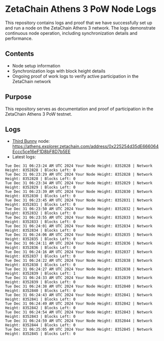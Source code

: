 # ZetaChain Athens 3 PoW Node Logs
This repository contains logs and proof that we have successfully set up and run a node on the ZetaChain Athens 3 network. The logs demonstrate continuous node operation, including synchronization details and performance.

## Contents
- Node setup information
- Synchronization logs with block height details
- Ongoing proof of work logs to verify active participation in the ZetaChain network

## Purpose
This repository serves as documentation and proof of participation in the ZetaChain Athens 3 PoW testnet.

## Logs

- [Third Bunny](https://thirdbunny.xyz/) node: https://athens.explorer.zetachain.com/address/0x225254d35dE666064Eccc5ce16eF1D8bF8D7b5EE
- Latest logs:
```
Tue Dec 31 06:23:24 AM UTC 2024 Your Node Height: 8352828 | Network Height: 8352828 | Blocks Left: 0
Tue Dec 31 06:23:29 AM UTC 2024 Your Node Height: 8352828 | Network Height: 8352828 | Blocks Left: 0
Tue Dec 31 06:23:34 AM UTC 2024 Your Node Height: 8352829 | Network Height: 8352829 | Blocks Left: 0
Tue Dec 31 06:23:39 AM UTC 2024 Your Node Height: 8352830 | Network Height: 8352830 | Blocks Left: 0
Tue Dec 31 06:23:45 AM UTC 2024 Your Node Height: 8352831 | Network Height: 8352831 | Blocks Left: 0
Tue Dec 31 06:23:50 AM UTC 2024 Your Node Height: 8352832 | Network Height: 8352832 | Blocks Left: 0
Tue Dec 31 06:23:55 AM UTC 2024 Your Node Height: 8352833 | Network Height: 8352833 | Blocks Left: 0
Tue Dec 31 06:24:01 AM UTC 2024 Your Node Height: 8352834 | Network Height: 8352834 | Blocks Left: 0
Tue Dec 31 06:24:06 AM UTC 2024 Your Node Height: 8352835 | Network Height: 8352835 | Blocks Left: 0
Tue Dec 31 06:24:11 AM UTC 2024 Your Node Height: 8352836 | Network Height: 8352836 | Blocks Left: 0
Tue Dec 31 06:24:16 AM UTC 2024 Your Node Height: 8352837 | Network Height: 8352837 | Blocks Left: 0
Tue Dec 31 06:24:22 AM UTC 2024 Your Node Height: 8352838 | Network Height: 8352838 | Blocks Left: 0
Tue Dec 31 06:24:27 AM UTC 2024 Your Node Height: 8352838 | Network Height: 8352839 | Blocks Left: 1
Tue Dec 31 06:24:33 AM UTC 2024 Your Node Height: 8352839 | Network Height: 8352839 | Blocks Left: 0
Tue Dec 31 06:24:38 AM UTC 2024 Your Node Height: 8352840 | Network Height: 8352840 | Blocks Left: 0
Tue Dec 31 06:24:43 AM UTC 2024 Your Node Height: 8352841 | Network Height: 8352841 | Blocks Left: 0
Tue Dec 31 06:24:49 AM UTC 2024 Your Node Height: 8352842 | Network Height: 8352842 | Blocks Left: 0
Tue Dec 31 06:24:54 AM UTC 2024 Your Node Height: 8352843 | Network Height: 8352843 | Blocks Left: 0
Tue Dec 31 06:24:59 AM UTC 2024 Your Node Height: 8352844 | Network Height: 8352844 | Blocks Left: 0
Tue Dec 31 06:25:05 AM UTC 2024 Your Node Height: 8352845 | Network Height: 8352845 | Blocks Left: 0
```
